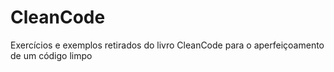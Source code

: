 # CleanCode
Exercícios e exemplos retirados do livro CleanCode para o aperfeiçoamento de um código limpo
